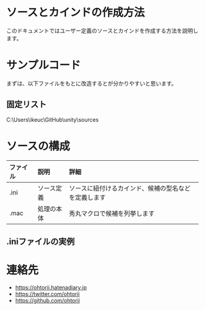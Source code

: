 ﻿# ソースとカインドの作成方法

このドキュメントではユーザー定義のソースとカインドを作成する方法を説明します。

# サンプルコード

まずは、以下ファイルをもとに改造するとが分かりやすいと思います。

## 固定リスト
C:\Users\ikeuc\GitHub\unity\sources

# ソースの構成

|ファイル|説明|詳細|
|:--|:--|:--|
|.ini|ソース定義|ソースに紐付けるカインド、候補の型名などを定義します|
|.mac|処理の本体|秀丸マクロで候補を列挙します|

## .iniファイルの実例


# 連絡先

- <https://ohtorii.hatenadiary.jp>
- <https://twitter.com/ohtorii>
- <https://github.com/ohtorii>
